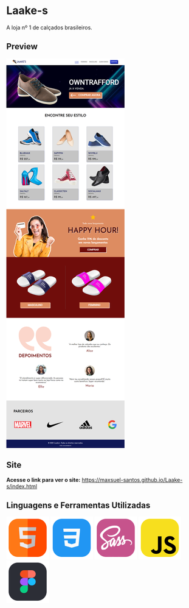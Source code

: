 # Laake-s
A loja nº 1 de calçados brasileiros.

## Preview

![Preview](imagens/previewLaakes.png)

## Site

**Acesse o link para ver o site:** https://maxsuel-santos.github.io/Laake-s/index.html

## Linguagens e Ferramentas Utilizadas
![icon](https://github.com/Maxsuel-Santos/Maxsuel-Santos/raw/main/_GitHub/img/html-icon.svg)
![icon](https://github.com/Maxsuel-Santos/Maxsuel-Santos/raw/main/_GitHub/img/css-icon.svg)
![icon](https://github.com/Maxsuel-Santos/Maxsuel-Santos/raw/main/_GitHub/img/sass-icon.svg)
![icon](https://github.com/Maxsuel-Santos/Maxsuel-Santos/raw/main/_GitHub/img/javascript-icon.svg)
![icon](https://github.com/Maxsuel-Santos/Maxsuel-Santos/raw/main/_GitHub/img/figma-icon.svg)
